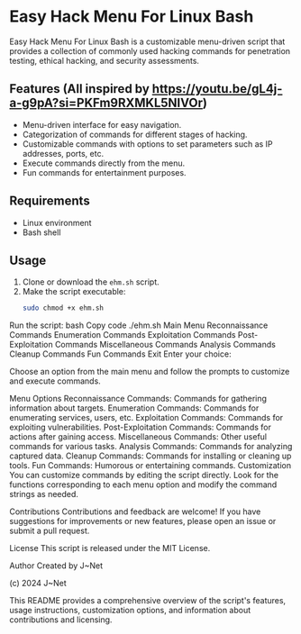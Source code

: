 # Easy Hack Menu For Linux Bash

Easy Hack Menu For Linux Bash is a customizable menu-driven script that provides a collection of commonly used hacking commands for penetration testing, ethical hacking, and security assessments.

## Features (All inspired by https://youtu.be/gL4j-a-g9pA?si=PKFm9RXMKL5NIVOr)

- Menu-driven interface for easy navigation.
- Categorization of commands for different stages of hacking.
- Customizable commands with options to set parameters such as IP addresses, ports, etc.
- Execute commands directly from the menu.
- Fun commands for entertainment purposes.

## Requirements

- Linux environment
- Bash shell

## Usage

1. Clone or download the `ehm.sh` script.
2. Make the script executable:
   ```bash
   sudo chmod +x ehm.sh
Run the script:
bash
Copy code
./ehm.sh
Main Menu
Reconnaissance Commands
Enumeration Commands
Exploitation Commands
Post-Exploitation Commands
Miscellaneous Commands
Analysis Commands
Cleanup Commands
Fun Commands
Exit
Enter your choice:

Choose an option from the main menu and follow the prompts to customize and execute commands.

Menu Options
Reconnaissance Commands: Commands for gathering information about targets.
Enumeration Commands: Commands for enumerating services, users, etc.
Exploitation Commands: Commands for exploiting vulnerabilities.
Post-Exploitation Commands: Commands for actions after gaining access.
Miscellaneous Commands: Other useful commands for various tasks.
Analysis Commands: Commands for analyzing captured data.
Cleanup Commands: Commands for installing or cleaning up tools.
Fun Commands: Humorous or entertaining commands.
Customization
You can customize commands by editing the script directly. Look for the functions corresponding to each menu option and modify the command strings as needed.

Contributions
Contributions and feedback are welcome! If you have suggestions for improvements or new features, please open an issue or submit a pull request.

License
This script is released under the MIT License.

Author
Created by J~Net

(c) 2024 J~Net



This README provides a comprehensive overview of the script's features, usage instructions, customization options, and information about contributions and licensing.
